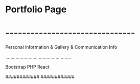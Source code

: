# Portfolio Page
# -------------------------------

 Personal information
 &
 Gallery
 &
 Communication Info
 
 .........................
 .........................
 
 Bootstrap
 PHP
 React
 
 ############
 ############
